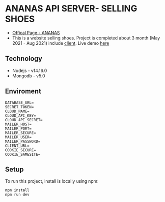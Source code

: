 # ANANAS API SERVER- SELLING SHOES
- [Offical Page - ANANAS](https://ananas.vn/)
- This is a website selling shoes. Project is completed about 3 month (May 2021 - Aug 2021) include [client](https://github.com/nguyenhieunghia2001/Ananas-client). Live demo [here](https://ananas-v2.vercel.app/)

## Technology
* Nodejs - v14.16.0
* Mongodb - v5.0

## Enviroment
```
DATABASE_URL=
SECRET_TOKEN=
CLOUD_NAME=
CLOUD_API_KEY=
CLOUD_API_SECRET=
MAILER_HOST=
MAILER_PORT=
MAILER_SECURE=
MAILER_USER=
MAILER_PASSWORD=
CLIENT_URL=
COOKIE_SECURE=
COOKIE_SAMESITE=
```

## Setup
To run this project, install is locally using npm:

```
npm install
npm run dev
```

